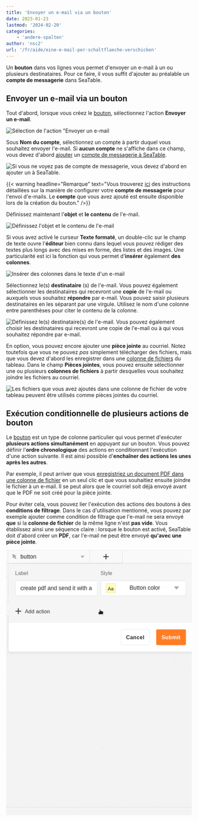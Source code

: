 ```yaml
---
title: 'Envoyer un e-mail via un bouton'
date: 2023-01-23
lastmod: '2024-02-20'
categories:
    - 'andere-spalten'
author: 'nsc2'
url: '/fr/aide/eine-e-mail-per-schaltflaeche-verschicken'
---
```


Un **bouton** dans vos lignes vous permet d'envoyer un e-mail à un ou plusieurs destinataires. Pour ce faire, il vous suffit d'ajouter au préalable un **compte de messagerie** dans SeaTable.

## Envoyer un e-mail via un bouton

Tout d'abord, lorsque vous créez le [bouton](https://seatable.io/fr/docs/andere-spalten/die-schaltflaeche/), sélectionnez l'action **Envoyer un e-mail**.

![Sélection de l'action "Envoyer un e-mail](https://seatable.io/wp-content/uploads/2023/01/send-email-action.png)

Sous **Nom du compte**, sélectionnez un compte à partir duquel vous souhaitez envoyer l'e-mail. Si **aucun compte** ne s'affiche dans ce champ, vous devez d'abord [ajouter](https://seatable.io/fr/docs/arbeiten-mit-bases/einrichtung-eines-e-mail-kontos-in-einer-base/) un [compte de messagerie à SeaTable](https://seatable.io/fr/docs/arbeiten-mit-bases/einrichtung-eines-e-mail-kontos-in-einer-base/).

![Si vous ne voyez pas de compte de messagerie, vous devez d'abord en ajouter un à SeaTable.](https://seatable.io/wp-content/uploads/2023/01/add-email-account.png)

{{< warning  headline="Remarque"  text="Vous trouverez [ici](https://seatable.io/fr/docs/arbeiten-mit-bases/einrichtung-eines-e-mail-kontos-in-einer-base/) des instructions détaillées sur la manière de configurer votre **compte de messagerie** pour l'envoi d'e-mails. Le **compte** que vous avez ajouté est ensuite disponible lors de la création du bouton." />}}

Définissez maintenant l'**objet** et **le contenu** de l'e-mail.

![Définissez l'objet et le contenu de l'e-mail](https://seatable.io/wp-content/uploads/2023/01/subject-and-message.png)

Si vous avez activé le curseur **Texte formaté**, un double-clic sur le champ de texte ouvre l'**éditeur** bien connu dans lequel vous pouvez rédiger des textes plus longs avec des mises en forme, des listes et des images. Une particularité est ici la fonction qui vous permet d'**insérer** également **des colonnes**.

![Insérer des colonnes dans le texte d'un e-mail](https://seatable.io/wp-content/uploads/2023/01/Spalten-in-E-Mail-Texte-einfuegen.png)

Sélectionnez le(s) **destinataire** (s) de l'e-mail. Vous pouvez également sélectionner les destinataires qui recevront une **copie** de l'e-mail ou auxquels vous souhaitez **répondre** par e-mail. Vous pouvez saisir plusieurs destinataires en les séparant par une virgule. Utilisez le nom d'une colonne entre parenthèses pour citer le contenu de la colonne.

![Définissez le(s) destinataire(s) de l'e-mail. Vous pouvez également choisir les destinataires qui recevront une copie de l'e-mail ou à qui vous souhaitez répondre par e-mail.](https://seatable.io/wp-content/uploads/2023/01/send-to-copy-to-reply-to.png)

En option, vous pouvez encore ajouter une **pièce jointe** au courriel. Notez toutefois que vous ne pouvez _pas_ simplement télécharger des fichiers, mais que vous devez d'abord les enregistrer dans une [colonne de fichiers](https://seatable.io/fr/docs/datei-und-bildanhaenge/die-datei-spalte/) du tableau. Dans le champ **Pièces jointes**, vous pouvez ensuite sélectionner une ou plusieurs **colonnes de fichiers** à partir desquelles vous souhaitez joindre les fichiers au courriel.

![Les fichiers que vous avez ajoutés dans une colonne de fichier de votre tableau peuvent être utilisés comme pièces jointes du courriel.](https://seatable.io/wp-content/uploads/2023/01/file-001.png)

## Exécution conditionnelle de plusieurs actions de bouton

Le [bouton](https://seatable.io/fr/docs/andere-spalten/die-schaltflaeche/) est un type de colonne particulier qui vous permet d'exécuter **plusieurs actions simultanément** en appuyant sur un bouton. Vous pouvez définir l'**ordre chronologique** des actions en conditionnant l'exécution d'une action suivante. Il est ainsi possible d'**enchaîner des actions les unes après les autres**.

Par exemple, il peut arriver que vous [enregistriez un document PDF dans une colonne de fichier](https://seatable.io/fr/docs/andere-spalten/ein-pdf-dokument-per-schaltflaeche-in-einer-spalte-speichern/) en un seul clic et que vous souhaitiez ensuite joindre le fichier à un e-mail. Il se peut alors que le courriel soit déjà envoyé avant que le PDF ne soit créé pour la pièce jointe.

Pour éviter cela, vous pouvez lier l'exécution des actions des boutons à des **conditions de filtrage**. Dans le cas d'utilisation mentionné, vous pouvez par exemple ajouter comme condition de filtrage que l'e-mail ne sera envoyé **que** si la **colonne de fichier** de la même ligne n'est **pas vide**. Vous établissez ainsi une séquence claire : lorsque le bouton est activé, SeaTable doit d'abord créer un **PDF**, car l'e-mail ne peut être envoyé **qu'avec une pièce jointe**.

![](images/send-email-via-button-with-conditions-1.gif)
